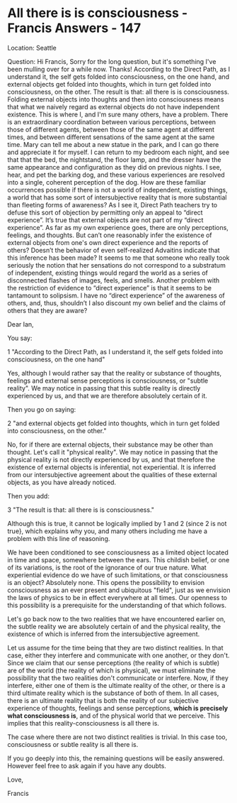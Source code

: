 # All there is is consciousness - Francis Answers - 147

Location: Seattle&nbsp;

Question: Hi Francis, Sorry for the long question, but it's something I've been mulling over for a while now. Thanks! According to the Direct Path, as I understand it, the self gets folded into consciousness, on the one hand, and external objects get folded into thoughts, which in turn get folded into consciousness, on the other. The result is that: all there is is consciousness. Folding external objects into thoughts and then into consciousness means that what we naively regard as external objects do not have independent existence. This is where I, and I'm sure many others, have a problem. There is an extraordinary coordination between various perceptions, between those of different agents, between those of the same agent at different times, and between different sensations of the same agent at the same time. Mary can tell me about a new statue in the park, and I can go there and appreciate it for myself. I can return to my bedroom each night, and see that that the bed, the nightstand, the floor lamp, and the dresser have the same appearance and configuration as they did on previous nights. I see, hear, and pet the barking dog, and these various experiences are resolved into a single, coherent perception of the dog. How are these familiar occurrences possible if there is not a world of independent, existing things, a world that has some sort of intersubjective reality that is more substantial than fleeting forms of awareness? As I see it, Direct Path teachers try to defuse this sort of objection by permitting only an appeal to &ldquo;direct experience&rdquo;. It&rsquo;s true that external objects are not part of my &ldquo;direct experience&rdquo;. As far as my own experience goes, there are only perceptions, feelings, and thoughts. But can&rsquo;t one reasonably infer the existence of external objects from one's own direct experience and the reports of others? Doesn&rsquo;t the behavior of even self-realized Advaitins indicate that this inference has been made? It seems to me that someone who really took seriously the notion that her sensations do not correspond to a substratum of independent, existing things would regard the world as a series of disconnected flashes of images, feels, and smells. Another problem with the restriction of evidence to &ldquo;direct experience&rdquo; is that it seems to be tantamount to solipsism. I have no &ldquo;direct experience&rdquo; of the awareness of others, and, thus, shouldn&rsquo;t I also discount my own belief and the claims of others that they are aware?

Dear Ian,

You say:

1 &quot;According to the Direct Path, as I understand it, the self gets folded into consciousness, on the one hand&quot;

Yes, although I would rather say that the reality or substance of thoughts, feelings and external sense perceptions is consciousness, or &quot;subtle reality&quot;. We may notice in passing that this subtle reality is directly experienced by us, and that we are therefore absolutely certain of it.

Then you go on saying: &nbsp;

2 &quot;and external objects get folded into thoughts, which in turn get folded into consciousness, on the other.&quot;

No, for if there are external objects, their substance may be other than thought. Let's call it &quot;physical reality&quot;. We may notice in passing that the physical reality is not directly experienced by us, and that therefore the existence of external objects is inferential, not experiential. It is inferred from our intersubjective agreement about the qualities of these external objects, as you have already noticed.

Then you add:

3 &quot;The result is that: all there is is consciousness.&quot;

Although this is true, it cannot be logically implied by 1 and 2 (since 2 is not true}, which explains why you, and many others including me have a problem with this line of reasoning.

We have been conditioned to see consciousness as a limited object located in time and space, somewhere between the ears. This childish belief, or one of its variations, is the root of the ignorance of our true nature. What experiential evidence do we have of such limitations, or that consciousness is an object? Absolutely none. This opens the possibility to envision consciousness as an ever present and ubiquitous &quot;field&quot;, just as we envision the laws of physics to be in effect everywhere at all times. Our openness to this possibility is a prerequisite for the understanding of that which follows.

Let's go back now to the two realities that we have encountered earlier on, the subtle reality we are absolutely certain of and the physical reality, the existence of which is inferred from the intersubjective agreement.&nbsp;

Let us assume for the time being that they are two distinct realities. In that case, either they interfere and communicate with one another, or they don't. Since we claim that our sense perceptions (the reality of which is subtle) are of the world (the reality of which is physical), we must eliminate the possibility that the two realities don't communicate or interfere. Now, if they interfere, either one of them is the ultimate reality of the other, or there is a third ultimate reality which is the substance of both of them. In all cases, there is an ultimate reality that is both the reality of our subjective experience of thoughts, feelings and sense perceptions, **which is precisely what consciousness is**, and of the physical world that we perceive. This implies that this reality-consciousness is all there is.

The case where there are not two distinct realities is trivial. In this case too, consciousness or subtle reality is all there is.

If you go deeply into this, the remaining questions will be easily answered. However feel free to ask again if you have any doubts.

Love,

Francis

